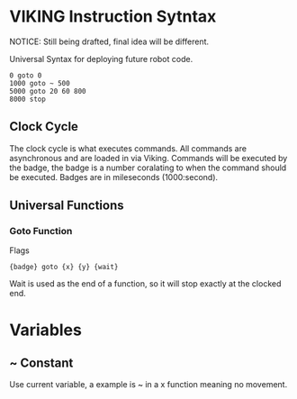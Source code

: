 # VIKING Instruction Sytntax
NOTICE: Still being drafted, final idea will be different.  

Universal Syntax for deploying future robot code.
```
0 goto 0
1000 goto ~ 500
5000 goto 20 60 800
8000 stop
```
## Clock Cycle
The clock cycle is what executes commands. All commands are asynchronous and are loaded in via Viking. Commands will be executed by the badge, the badge is a number coralating to when the command should be executed. Badges are in mileseconds (1000:second).

## Universal Functions
### Goto Function
Flags
```
{badge} goto {x} {y} {wait}
```
Wait is used as the end of a function, so it will stop exactly at the clocked end.

# Variables
## ~ Constant
Use current variable, a example is ~ in a x function meaning no movement.
